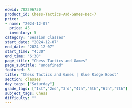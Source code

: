 ```yaml
---
ecwid: 702296730
product_id: Chess-Tactics-And-Games-Dec-7
price:
- name: "2024-12-07"
  price: 45
  inventory: 5
category: "Session Classes"
start_date: "2024-12-07"
end_date: "2024-12-07"
start_time: "4:30"
end_time: "6:30"
page_title: "Chess Tactics and Games"
page_subtitle: "undefined"
featured: 3
title: "Chess Tactics and Games | Blue Ridge Boost"
section: classes
day_tags: ["Saturday"]
grade_tags: ["1st","2nd","3rd","4th","5th","6th","7th"]
subject_tags: Chess
difficulty: ""
---
```


